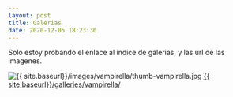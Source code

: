 ```yaml
---
layout: post
title: Galerias
date: 2020-12-05 18:23:30
---
```

Solo estoy probando el enlace al indice de galerias, y las url de las imagenes.

![{{ site.baseurl}}/images/vampirella/thumb-vampirella.jpg](Vampirella)
[{{ site.baseurl}}/galleries/vampirella/](Vampirella)
